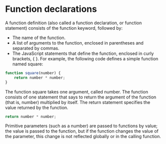 # Function declarations

A function definition (also called a function declaration, or function statement) consists of the function keyword, followed by:
* The name of the function.
* A list of arguments to the function, enclosed in parentheses and separated by commas.
* The JavaScript statements that define the function, enclosed in curly brackets, { }.
For example, the following code defines a simple function named square:

```js
function square(number) {
    return number * number;
}
```

The function square takes one argument, called number. The function consists of one statement that says to return the argument of the function (that is, number) multiplied by itself. The return statement specifies the value returned by the function.

```js
return number * number;
```

Primitive parameters (such as a number) are passed to functions by value; the value is passed to the function, but if the function changes the value of the parameter, this change is not reflected globally or in the calling function.